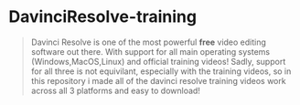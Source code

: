 # DavinciResolve-training
> Davinci Resolve is one of the most powerful **free** video editing software out there. With support for all main operating systems (Windows,MacOS,Linux) and official training videos!
> Sadly, support for all three is not equivilant, especially with the training videos, so in this repository i made all of the davinci resolve training videos work across all 3 platforms and easy to download!
